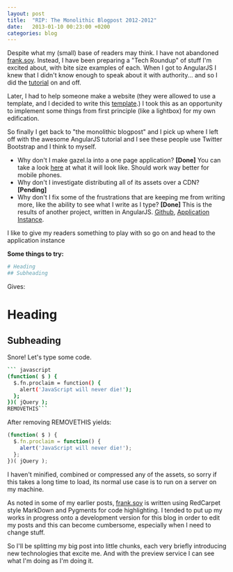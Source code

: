 ```yaml
---
layout: post
title:  "RIP: The Monolithic Blogpost 2012-2012"
date:   2013-01-10 00:23:00 +0200
categories: blog 
---
```

Despite what my (small) base of readers may think. I have not abandoned [frank.soy](http://frank.soy). Instead, I have been preparing a "Tech Roundup" of stuff I'm excited about, with bite size examples of each. When I got to AngularJS I knew that I didn't know enough to speak about it with authority... and so I did the [tutorial](http://docs.angularjs.org/tutorial) on and off.

Later, I had to help someone make a website (they were allowed to use a template, and I decided to write this [template](https://github.com/OryxGazella/photography-portfolio).) I took this as an opportunity to implement some things from first principle (like a lightbox) for my own edification.

So finally I get back to "the monolithic blogpost" and I pick up where I left off with the awesome AngularJS tutorial and I see these people use Twitter Bootstrap and I think to myself. 

* Why don't I make gazel.la into a one page application? **[Done]** You can take a look [here](http://gazella-preview.herokuapp.com) at what it will look like. Should work way better for mobile phones. 
* Why don't I investigate distributing all of its assets over a CDN? **[Pending]**
* Why don't I fix some of the frustrations that are keeping me from writing more, like the ability to see what I write as I type? **[Done]** This is the results of another project, written in AngularJS. [Github](https://github.com/OryxGazella/markdown-preview), [Application Instance](http://markdown-blog-preview.herokuapp.com/).

I like to give my readers something to play with so go on and head to the application instance

**Some things to try:**

``` bash
# Heading
## Subheading
```
Gives:

# Heading

## Subheading

Snore! Let's type some code.

``` bash
``` javascript
(function( $ ) {
  $.fn.proclaim = function() {
    alert('JavaScript will never die!');
  };
})( jQuery );
REMOVETHIS```
```
After removing REMOVETHIS yields:

``` javascript
(function( $ ) {
  $.fn.proclaim = function() {
    alert('JavaScript will never die!');
  };
})( jQuery );
```

I haven't minified, combined or compressed any of the assets, so sorry if this takes a long time to load, its normal use case is to run on a server on my machine.

As noted in some of my earlier posts, [frank.soy](http://frank.soy) is written using RedCarpet style MarkDown and Pygments for code highlighting. I tended to put up my works in progress onto a development version for this blog in order to edit my posts and this can become cumbersome, especially when I need to change stuff.

So I'll be splitting my big post into little chunks, each very briefly introducing new technologies that excite me. And with the preview service I can see what I'm doing as I'm doing it.
